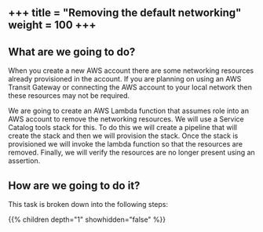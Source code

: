 +++
title = "Removing the default networking"
weight = 100
+++
---

## What are we going to do?

When you create a new AWS account there are some networking resources already provisioned in the account.  If you are
planning on using an AWS Transit Gateway or connecting the AWS account to your local network then these resources may
not be required.  

We are going to create an AWS Lambda function that assumes role into an AWS account to remove the networking resources.
We will use a Service Catalog tools stack for this.  To do this we will create a pipeline that will create the stack and 
then we will provision the stack.  Once the stack is provisioned we will invoke the lambda function so that the 
resources are removed. Finally, we will verify the resources are no longer present using an assertion.


## How are we going to do it?

This task is broken down into the following steps:

{{% children depth="1" showhidden="false" %}}
